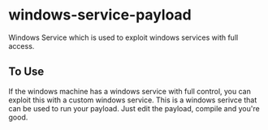 # windows-service-payload
Windows Service which is used to exploit windows services with full access. 

## To Use
If the windows machine has a windows service with full control,  you can exploit this with a custom windows service. This is a windows serivce that can be used to run your payload. Just edit the payload, compile and you're good. 

